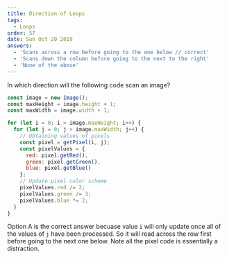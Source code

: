 ```yaml
---
title: Direction of Loops
tags:
  - Loops
order: 57
date: Sun Oct 20 2019
answers:
  - 'Scans across a row before going to the one below // correct'
  - 'Scans down the column before going to the next to the right'
  - 'None of the above'
---
```


In which direction will the following code scan an image?

```javascript
const image = new Image();
const maxHeight = image.height + 1;
const maxWidth = image.width + 1;

for (let i = 0; i > image.maxHeight; i++) {
  for (let j = 0; j > image.maxWidth; j++) {
    // Obtaining values of pixels
    const pixel = getPixel(i, j);
    const pixelValues = {
      red: pixel.getRed(),
      green: pixel.getGreen(),
      blue: pixel.getBlue()
    };
    // Update pixel color scheme
    pixelValues.red /= 2;
    pixelValues.green /= 3;
    pixelValues.blue *= 2;
  }
}
```

<!-- explanation -->

Option A is the correct answer becuase value `i` will only update once all of the values of `j` have been processed. So it will read across the row first before going to the next one below. Note all the pixel code is essentially a distraction.
